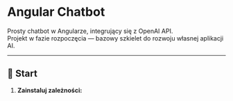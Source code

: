 # Angular Chatbot

Prosty chatbot w Angularze, integrujący się z OpenAI API.  
Projekt w fazie rozpoczęcia — bazowy szkielet do rozwoju własnej aplikacji AI.

---

## 🚀 Start

1. **Zainstaluj zależności:**
